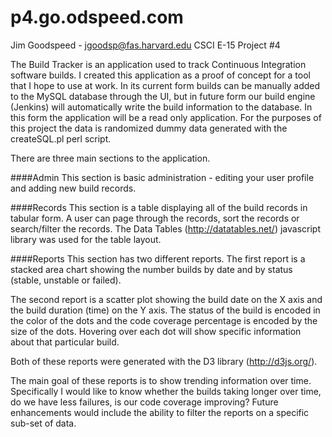 p4.go.odspeed.com
=================
Jim Goodspeed - jgoodsp@fas.harvard.edu
CSCI E-15 Project #4


The Build Tracker is an application used to track Continuous Integration software builds.  I created this application as a proof of concept for a tool that I hope to use at work.  In its current form builds can be manually added to the MySQL database through the UI, but in future form our build engine (Jenkins) will automatically write the build information to the database.  In this form the application will be a read only application.  For the purposes of this project the data is randomized dummy data generated with the createSQL.pl perl script.

There are three main sections to the application.  


####Admin
This section is basic administration - editing your user profile and adding new build records.


####Records
This section is a table displaying all of the build records in tabular form.  A user can page through the records, sort the records or search/filter the records.  The Data Tables (http://datatables.net/) javascript library was used for the table layout.


####Reports
This section has two different reports.  The first report is a stacked area chart showing the number builds by date and by status (stable, unstable or failed).

The second report is a scatter plot showing the build date on the X axis and the build duration (time) on the Y axis.  The status of the build is encoded in the color of the dots and the code coverage percentage is encoded by the size of the dots.  Hovering over each dot will show specific information about that particular build.

Both of these reports were generated with the D3 library (http://d3js.org/).

The main goal of these reports is to show trending information over time.  Specifically I would like to know whether the builds taking longer over time, do we have less failures, is our code coverage improving?  Future enhancements would include the ability to filter the reports on a specific sub-set of data.
